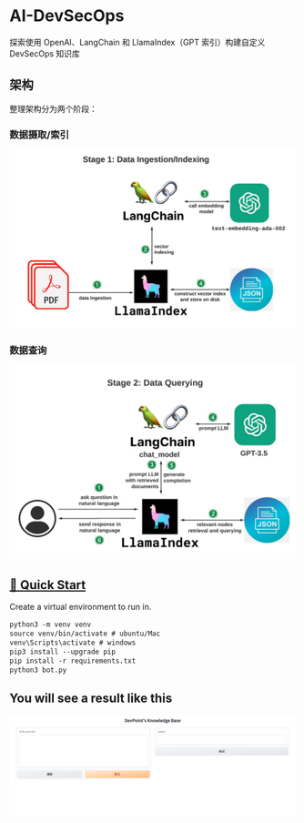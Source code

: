 # AI-DevSecOps

探索使用 OpenAI、LangChain 和 LlamaIndex（GPT 索引）构建自定义 DevSecOps 知识库

## 架构

整理架构分为两个阶段：

### 数据摄取/索引

![cover](./images/data-indexing.jpg)

### 数据查询

![cover](./images/data-querying.jpg)

## <a id="quick-start" href="#quick-start">🚀 Quick Start</a>

Create a virtual environment to run in.

```
python3 -m venv venv
source venv/bin/activate # ubuntu/Mac
venv\Scripts\activate # windows
pip3 install --upgrade pip
pip install -r requirements.txt
python3 bot.py
```

## You will see a result like this

![cover](./images/cover.jpg)
